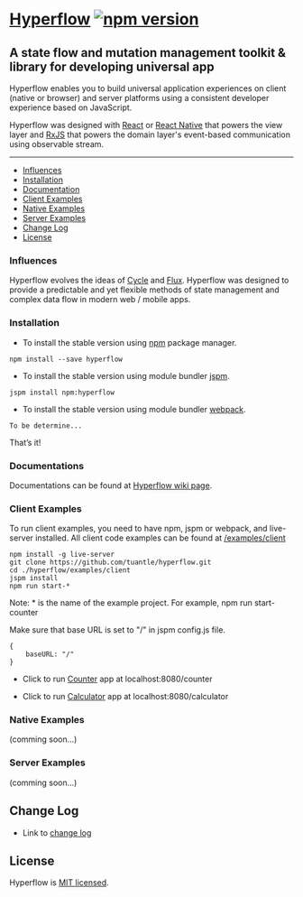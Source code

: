 # [Hyperflow](https://github.com/tuantle/hyperflow) [![npm version](https://img.shields.io/npm/v/hyperflow.svg?style=flat)](https://www.npmjs.com/package/hyperflow)
## A state flow and mutation management toolkit & library for developing universal app

Hyperflow enables you to build universal application experiences on client (native or browser) and server platforms using a consistent developer experience based on JavaScript.

Hyperflow was designed with [React](https://facebook.github.io/react/) or [React Native](https://facebook.github.io/react-native/) that powers the view layer and [RxJS](https://github.com/Reactive-Extensions/RxJS) that powers the domain layer's event-based communication using observable stream.

----

- [Influences](#influences)
- [Installation](#installation)
- [Documentation](#documentation)
- [Client Examples](#client-examples)
- [Native Examples](#native-examples)
- [Server Examples](#server-examples)
- [Change Log](#change-log)
- [License](#license)

### Influences

Hyperflow evolves the ideas of [Cycle](http://cycle.js.org/) and [Flux](http://facebook.github.io/flux/). Hyperflow was designed to provide a predictable and yet flexible methods of state management and complex data flow in modern web / mobile apps.

### Installation

- To install the stable version using [npm](https://www.npmjs.com/) package manager.

```
npm install --save hyperflow
```

- To install the stable version using module bundler [jspm](http://jspm.io/).

```
jspm install npm:hyperflow
```

- To install the stable version using module bundler [webpack](http://webpack.github.io/).

```
To be determine...
```

That’s it!

### Documentations

Documentations can be found at [Hyperflow wiki page](https://github.com/tuantle/hyperflow/wiki).

### Client Examples

To run client examples, you need to have npm, jspm or webpack, and live-server installed. All client code examples can be found at
[/examples/client](https://github.com/tuantle/hyperflow/tree/master/examples/client)

```
npm install -g live-server
git clone https://github.com/tuantle/hyperflow.git
cd ./hyperflow/examples/client
jspm install
npm run start-*
```
Note: * is the name of the example project. For example, npm run start-counter

Make sure that base URL is set to "/" in jspm config.js file.

```
{
    baseURL: "/"
}
```

- Click to run [Counter](http://localhost:8080/counter) app at localhost:8080/counter

- Click to run [Calculator](http://localhost:8080/calculator) app at localhost:8080/calculator


### Native Examples

(comming soon...)

### Server Examples

(comming soon...)

## Change Log
- Link to [change log](https://github.com/tuantle/hyperflow/tree/master/CHANGELOG.md)

## License

Hyperflow is [MIT licensed](./LICENSE).
